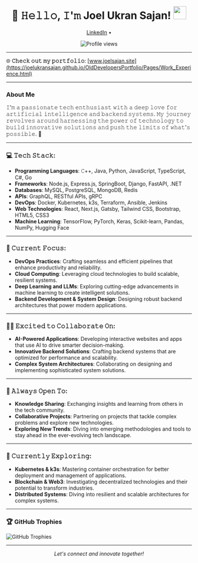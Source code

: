 <h1 align="center">🌟 𝙷𝚎𝚕𝚕𝚘, 𝙸'𝚖 Joel Ukran Sajan! <img src="https://media.giphy.com/media/hvRJCLFzcasrR4ia7z/giphy.gif" width="35"></h1>

<p align="center">
  <a href="https://www.linkedin.com/in/joel-ukran-sajan-8a4092175/">LinkedIn</a> •
</p>

<p align="center">
  <img src="https://komarev.com/ghpvc/?username=musaddique&style=flat-square&color=blue" alt="Profile views" />
</p>

---

🌐 **𝙲𝚑𝚎𝚌𝚔 𝚘𝚞𝚝 𝚖𝚢 𝚙𝚘𝚛𝚝𝚏𝚘𝚕𝚒𝚘**: [www.joelsajan.site](https://joelukransajan.github.io/OldDevelopersPortfolio/Pages/Work_Experience.html)

---

### About Me

𝙸'𝚖 𝚊 𝚙𝚊𝚜𝚜𝚒𝚘𝚗𝚊𝚝𝚎 𝚝𝚎𝚌𝚑 𝚎𝚗𝚝𝚑𝚞𝚜𝚒𝚊𝚜𝚝 𝚠𝚒𝚝𝚑 𝚊 𝚍𝚎𝚎𝚙 𝚕𝚘𝚟𝚎 𝚏𝚘𝚛 𝚊𝚛𝚝𝚒𝚏𝚒𝚌𝚒𝚊𝚕 𝚒𝚗𝚝𝚎𝚕𝚕𝚒𝚐𝚎𝚗𝚌𝚎 𝚊𝚗𝚍 𝚋𝚊𝚌𝚔𝚎𝚗𝚍 𝚜𝚢𝚜𝚝𝚎𝚖𝚜. 𝙼𝚢 𝚓𝚘𝚞𝚛𝚗𝚎𝚢 𝚛𝚎𝚟𝚘𝚕𝚟𝚎𝚜 𝚊𝚛𝚘𝚞𝚗𝚍 𝚑𝚊𝚛𝚗𝚎𝚜𝚜𝚒𝚗𝚐 𝚝𝚑𝚎 𝚙𝚘𝚠𝚎𝚛 𝚘𝚏 𝚝𝚎𝚌𝚑𝚗𝚘𝚕𝚘𝚐𝚢 𝚝𝚘 𝚋𝚞𝚒𝚕𝚍 𝚒𝚗𝚗𝚘𝚟𝚊𝚝𝚒𝚟𝚎 𝚜𝚘𝚕𝚞𝚝𝚒𝚘𝚗𝚜 𝚊𝚗𝚍 𝚙𝚞𝚜𝚑 𝚝𝚑𝚎 𝚕𝚒𝚖𝚒𝚝𝚜 𝚘𝚏 𝚠𝚑𝚊𝚝'𝚜 𝚙𝚘𝚜𝚜𝚒𝚋𝚕𝚎. 🤖

---

### 💻 𝚃𝚎𝚌𝚑 𝚂𝚝𝚊𝚌𝚔:
- **Programming Languages**: 𝙲++, Java, Python, JavaScript, TypeScript, C#, Go
- **Frameworks**: Node.js, Express.js, SpringBoot, Django, FastAPI, .NET
- **Databases**: MySQL, PostgreSQL, MongoDB, Redis
- **APIs**: GraphQL, RESTful APIs, gRPC
- **DevOps**: Docker, Kubernetes, k3s, Terraform, Ansible, Jenkins
- **Web Technologies**: React, Next.js, Gatsby, Tailwind CSS, Bootstrap, HTML5, CSS3
- **Machine Learning**: TensorFlow, PyTorch, Keras, Scikit-learn, Pandas, NumPy, Hugging Face

---

### 🔧 𝙲𝚞𝚛𝚛𝚎𝚗𝚝 𝙵𝚘𝚌𝚞𝚜:
- **DevOps Practices**: Crafting seamless and efficient pipelines that enhance productivity and reliability.
- **Cloud Computing**: Leveraging cloud technologies to build scalable, resilient systems.
- **Deep Learning and LLMs**: Exploring cutting-edge advancements in machine learning to create intelligent solutions.
- **Backend Development & System Design**: Designing robust backend architectures that power modern applications.

---

### 👐🏻 𝙴𝚡𝚌𝚒𝚝𝚎𝚍 𝚝𝚘 𝙲𝚘𝚕𝚕𝚊𝚋𝚘𝚛𝚊𝚝𝚎 𝙾𝚗:
- **AI-Powered Applications**: Developing interactive websites and apps that use AI to drive smarter decision-making.
- **Innovative Backend Solutions**: Crafting backend systems that are optimized for performance and scalability.
- **Complex System Architectures**: Collaborating on designing and implementing sophisticated system solutions.

---

### 🤝 𝙰𝚕𝚠𝚊𝚢𝚜 𝙾𝚙𝚎𝚗 𝚃𝚘:
- **Knowledge Sharing**: Exchanging insights and learning from others in the tech community.
- **Collaborative Projects**: Partnering on projects that tackle complex problems and explore new technologies.
- **Exploring New Trends**: Diving into emerging methodologies and tools to stay ahead in the ever-evolving tech landscape.

---

### 🌴 𝙲𝚞𝚛𝚛𝚎𝚗𝚝𝚕𝚢 𝙴𝚡𝚙𝚕𝚘𝚛𝚒𝚗𝚐:
- **Kubernetes & k3s**: Mastering container orchestration for better deployment and management of applications.
- **Blockchain & Web3**: Investigating decentralized technologies and their potential to transform industries.
- **Distributed Systems**: Diving into resilient and scalable architectures for complex systems.

---

### 🏆 GitHub Trophies
![GitHub Trophies](https://github-profile-trophy.vercel.app/?username=joelukransajan&theme=onedark)

---

<p align="center">
  <i>Let's connect and innovate together!</i>
</p>

